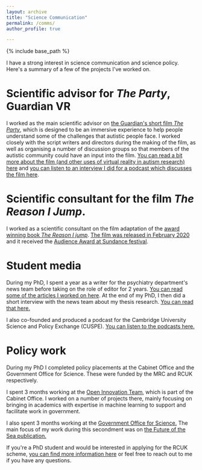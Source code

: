 ```yaml
---
layout: archive
title: "Science Communication"
permalink: /comms/
author_profile: true

---
```


{% include base_path %}

I have a strong interest in science communication and science policy. Here's a summary of a few of the projects I've worked on.

Scientific advisor for *The Party*, Guardian VR
======

I worked as the main scientific advisor on [the Guardian's short film *The Party*](https://www.theguardian.com/gnm-press-office/2017/oct/09/guardian-launches-the-party-a-virtual-experience-of-autism), which is designed to be an immersive experience to help people understand some of the challenges that autistic people face. I worked closely with the script writers and directors during the making of the film, as well as organising a number of discussion groups so that members of the autistic community could have an input into the film. [You can read a bit more about the film (and other uses of virtual reality in autism research) here](https://www.spectrumnews.org/features/deep-dive/virtual-reality-transforming-autism-studies/) and [you can listen to an interview I did for a podcast which discusses the film here](https://www.spectrumnews.org/features/multimedia/podcasts/spectrum-stories-seeing-autistic-persons-eyes/).

Scientific consultant for the film *The Reason I Jump*.
======

I worked as a scientific consultant on the film adaptation of the [award winning book *The Reason I jump*](https://www.goodreads.com/book/show/16113737-the-reason-i-jump). [The film was released in February 2020](https://www.imdb.com/title/tt9098928/) and it received the [Audience Award at Sundance festival](https://www.sundance.org/projects/the-reason-i-jump).

Student media
======

During my PhD, I spent a year as a writer for the psychiatry department's news team before taking on the role of editor for 2 years. [You can read some of the articles I worked on here](https://www.psychiatry.cam.ac.uk/blog/category/news/). At the end of my PhD, I then did a short interview with the news team about my thesis research. [You can read that here.](https://www.psychiatry.cam.ac.uk/blog/2019/03/11/congratulations-to-owen-parsons-for-completing-his-phd/)

I also co-founded and produced a podcast for the Cambridge University Science and Policy Exchange (CUSPE). [You can listen to the podcasts here.](http://www.cuspe.org/)

Policy work
======
During my PhD I completed policy placements at the Cabinet Office and the Government Office for Science. These were funded by the MRC and RCUK respectively.

I spent 3 months working at the [Open Innovation Team](https://openinnovation.blog.gov.uk/), which is part of the Cabinet Office. I worked on a number of projects there, mainly focusing on bringing in academics with expertise in machine learning to support and facilitate work in government.

I also spent 3 months working at the [Government Office for Science.](https://www.gov.uk/government/organisations/government-office-for-science) The main focus of my work during this secondment was on [the Future of the Sea publication.](https://www.gov.uk/government/publications/future-of-the-sea--2)

If you're a PhD student and would be interested in applying for the RCUK scheme, [you can find more information here](https://www.ukri.org/skills/policy-internships-scheme/) or feel free to reach out to me if you have any questions.
